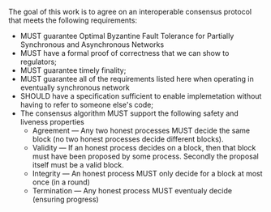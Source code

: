 The goal of this work is to agree on an interoperable consensus protocol that meets the following requirements:

* MUST guarantee Optimal Byzantine Fault Tolerance for Partially Synchronous and Asynchronous Networks
* MUST have a formal proof of correctness that we can show to regulators;
* MUST guarantee timely finality;
* MUST guarantee all of the requirements listed here when operating in eventually synchronous network
* SHOULD have a specification sufficient to enable implemetation without having to refer to someone else's code;
* The consensus algorithm MUST support the following safety and liveness properties
  - Agreement — Any two honest processes MUST decide the same block (no two honest processes decide different blocks).
  - Validity — If an honest process decides on a block, then that block must have been proposed by some process. Secondly the proposal itself must be a valid block. 
  - Integrity — An honest process MUST only decide for a block at most once (in a round)
  - Termination — Any honest process MUST eventualy decide (ensuring progress)
